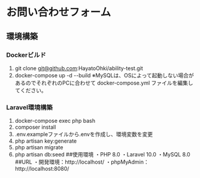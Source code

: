 # お問い合わせフォーム
## 環境構築
### Dockerビルド
1. git clone git@github.com:HayatoOhki/ability-test.git
2. docker-compose up -d --build
※MySQLは、OSによって起動しない場合があるのでそれぞれのPCに合わせて docker-compose.yml ファイルを編集してください。
### Laravel環境構築
1. docker-compose exec php bash
2. composer install
3. .env.exampleファイルから.envを作成し、環境変数を変更
4. php artisan key:generate
5. php artisan migrate
6. php artisan db:seed
##使用環境
・PHP 8.0
・Laravel 10.0
・MySQL 8.0
##URL
・開発環境：http://localhost/
・phpMyAdmin：http://localhost:8080/
